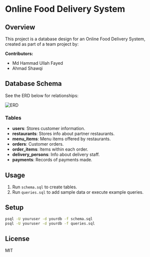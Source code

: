 # Online Food Delivery System

## Overview
This project is a database design for an Online Food Delivery System, created as part of a team project by:

**Contributors:**  
- Md Hammad Ullah Fayed  
- Ahmad Shawqi

## Database Schema

See the ERD below for relationships:

![ERD](erd.png)

### Tables
- **users**: Stores customer information.
- **restaurants**: Stores info about partner restaurants.
- **menu_items**: Menu items offered by restaurants.
- **orders**: Customer orders.
- **order_items**: Items within each order.
- **delivery_persons**: Info about delivery staff.
- **payments**: Records of payments made.

## Usage

1. Run `schema.sql` to create tables.
2. Run `queries.sql` to add sample data or execute example queries.

## Setup

```bash
psql -U youruser -d yourdb -f schema.sql
psql -U youruser -d yourdb -f queries.sql
```

## License

MIT
